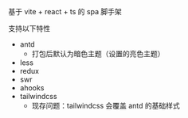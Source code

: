基于 vite + react + ts 的 spa 脚手架

支持以下特性

- antd
  - 打包后默认为暗色主题（设置的亮色主题）
- less
- redux
- swr
- ahooks
- tailwindcss
  - 现存问题：tailwindcss 会覆盖 antd 的基础样式
